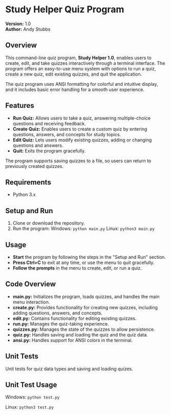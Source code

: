 # Study Helper Quiz Program

**Version:** 1.0  
**Author:** Andy Stubbs

## Overview

This command-line quiz program, **Study Helper 1.0**, enables users to create, edit, and take quizzes interactively through a terminal interface. The program offers an easy-to-use menu system with options to run a quiz, create a new quiz, edit existing quizzes, and quit the application.

The quiz program uses ANSI formatting for colorful and intuitive display, and it includes basic error handling for a smooth user experience.

## Features

- **Run Quiz:** Allows users to take a quiz, answering multiple-choice questions and receiving feedback.
- **Create Quiz:** Enables users to create a custom quiz by entering questions, answers, and concepts for study topics.
- **Edit Quiz:** Lets users modify existing quizzes, adding or changing questions and answers.
- **Quit:** Exits the program gracefully.

The program supports saving quizzes to a file, so users can return to previously created quizzes.

## Requirements

- Python 3.x

## Setup and Run

1. Clone or download the repository.
2. Run the program:
Windows:
```python main.py```
Linux:
```python3 main.py```

## Usage

- **Start** the program by following the steps in the "Setup and Run" section.
- **Press Ctrl+C** to exit at any time, or use the menu to quit gracefully.
- **Follow the prompts** in the menu to create, edit, or run a quiz.

## Code Overview

- **main.py:** Initializes the program, loads quizzes, and handles the main menu interaction.
- **create.py:** Provides functionality for creating new quizzes, including adding questions, answers, and concepts.
- **edit.py:** Contains functionality for editing existing quizzes.
- **run.py:** Manages the quiz-taking experience.
- **quizzes.py:** Manages the state of the quizzes to allow persistence.
- **quiz.py:** Handles saving and loading the quiz and the quiz data.
- **ansi.py:** Handles support for ANSI colors in the terminal.

## Unit Tests

Unit tests for quiz data types and saving and loading quizes.

## Unit Test Usage

Windows:
```python test.py```

Linux:
```python3 test.py```